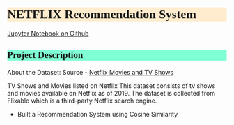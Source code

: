 <h1 style="background-color:BlanchedAlmond;font-family:Candara;">NETFLIX Recommendation System</h1>

<a href="https://github.com/ace-it-n/Projects/blob/master/NETFLIX%20Recommendation%20System/netflix-recommendation-system.ipynb" target="_blank">Jupyter Notebook on Github</a>

<h2 style="background-color:Aquamarine;font-family:Candara;">Project Description</h2>

About the Dataset:
Source - [Netflix Movies and TV Shows](https://www.kaggle.com/shivamb/netflix-shows)

TV Shows and Movies listed on Netflix
This dataset consists of tv shows and movies available on Netflix as of 2019. The dataset is collected from Flixable which is a third-party Netflix search engine.

- Built a Recommendation System using Cosine Similarity
